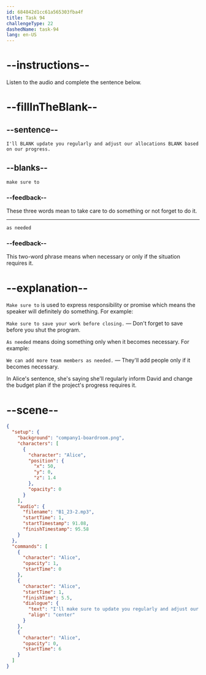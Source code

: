 ```yaml
---
id: 684842d1cc61a565303fba4f
title: Task 94
challengeType: 22
dashedName: task-94
lang: en-US
---
```


<!-- (audio) Alice: I'll make sure to update you regularly and adjust our allocations as needed based on our progress. -->

# --instructions--

Listen to the audio and complete the sentence below.

# --fillInTheBlank--

## --sentence--

`I'll BLANK update you regularly and adjust our allocations BLANK based on our progress.`

## --blanks--

`make sure to`

### --feedback--

These three words mean to take care to do something or not forget to do it.

---

`as needed`

### --feedback--

This two-word phrase means when necessary or only if the situation requires it.

# --explanation--

`Make sure to` is used to express responsibility or promise which means the speaker will definitely do something. For example:

`Make sure to save your work before closing.` — Don't forget to save before you shut the program.

`As needed` means doing something only when it becomes necessary. For example:

`We can add more team members as needed.` — They'll add people only if it becomes necessary.

In Alice's sentence, she's saying she'll regularly inform David and change the budget plan if the project's progress requires it.

# --scene--

```json
{
  "setup": {
    "background": "company1-boardroom.png",
    "characters": [
      {
        "character": "Alice",
        "position": {
          "x": 50,
          "y": 0,
          "z": 1.4
        },
        "opacity": 0
      }
    ],
    "audio": {
      "filename": "B1_23-2.mp3",
      "startTime": 1,
      "startTimestamp": 91.08,
      "finishTimestamp": 95.58
    }
  },
  "commands": [
    {
      "character": "Alice",
      "opacity": 1,
      "startTime": 0
    },
    {
      "character": "Alice",
      "startTime": 1,
      "finishTime": 5.5,
      "dialogue": {
        "text": "I'll make sure to update you regularly and adjust our allocations as needed based on our progress.",
        "align": "center"
      }
    },
    {
      "character": "Alice",
      "opacity": 0,
      "startTime": 6
    }
  ]
}
```
